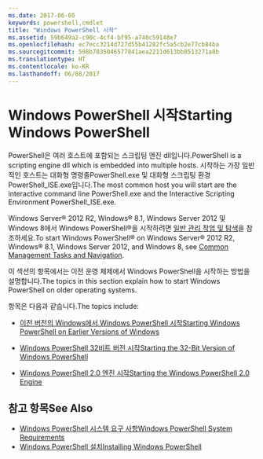 ```yaml
---
ms.date: 2017-06-05
keywords: powershell,cmdlet
title: "Windows PowerShell 시작"
ms.assetid: 59b649a2-c90c-4cf4-bf95-a740c59148e7
ms.openlocfilehash: ec7ecc3214d727d55b41282fc5a5cb2e77cb84ba
ms.sourcegitcommit: 598b7835046577841aea2211d613bb8513271a8b
ms.translationtype: HT
ms.contentlocale: ko-KR
ms.lasthandoff: 06/08/2017
---
```

# <a name="starting-windows-powershell"></a><span data-ttu-id="a5652-103">Windows PowerShell 시작</span><span class="sxs-lookup"><span data-stu-id="a5652-103">Starting Windows PowerShell</span></span>
<span data-ttu-id="a5652-104">PowerShell은 여러 호스트에 포함되는 스크립팅 엔진 dll입니다.</span><span class="sxs-lookup"><span data-stu-id="a5652-104">PowerShell is a scripting engine dll which is embedded into multiple hosts.</span></span>  <span data-ttu-id="a5652-105">시작하는 가장 일반적인 호스트는 대화형 명령줄PowerShell.exe 및 대화형 스크립팅 환경 PowerShell_ISE.exe입니다.</span><span class="sxs-lookup"><span data-stu-id="a5652-105">The most common host you will start are the interactive command line PowerShell.exe and the Interactive Scripting Environment PowerShell_ISE.exe.</span></span>  

<span data-ttu-id="a5652-106">Windows Server® 2012 R2, Windows® 8.1, Windows Server 2012 및 Windows 8에서 Windows PowerShell®을 시작하려면 [일반 관리 작업 및 탐색](http://technet.microsoft.com/library/hh831491.aspx)을 참조하세요.</span><span class="sxs-lookup"><span data-stu-id="a5652-106">To start Windows PowerShell® on Windows Server® 2012 R2, Windows® 8.1, Windows Server 2012, and Windows 8, see [Common Management Tasks and Navigation](http://technet.microsoft.com/library/hh831491.aspx).</span></span>

<span data-ttu-id="a5652-107">이 섹션의 항목에서는 이전 운영 체제에서 Windows PowerShell을 시작하는 방법을 설명합니다.</span><span class="sxs-lookup"><span data-stu-id="a5652-107">The topics in this section explain how to start Windows PowerShell on older operating systems.</span></span>

<span data-ttu-id="a5652-108">항목은 다음과 같습니다.</span><span class="sxs-lookup"><span data-stu-id="a5652-108">The topics include:</span></span>

-   [<span data-ttu-id="a5652-109">이전 버전의 Windows에서 Windows PowerShell 시작</span><span class="sxs-lookup"><span data-stu-id="a5652-109">Starting Windows PowerShell on Earlier Versions of Windows</span></span>](Starting-Windows-PowerShell-on-Earlier-Versions-of-Windows.md)

-   [<span data-ttu-id="a5652-110">Windows PowerShell 32비트 버전 시작</span><span class="sxs-lookup"><span data-stu-id="a5652-110">Starting the 32-Bit Version of Windows PowerShell</span></span>](Starting-the-32-Bit-Version-of-Windows-PowerShell.md)

-   [<span data-ttu-id="a5652-111">Windows PowerShell 2.0 엔진 시작</span><span class="sxs-lookup"><span data-stu-id="a5652-111">Starting the Windows PowerShell 2.0 Engine</span></span>](Starting-the-Windows-PowerShell-2.0-Engine.md)

## <a name="see-also"></a><span data-ttu-id="a5652-112">참고 항목</span><span class="sxs-lookup"><span data-stu-id="a5652-112">See Also</span></span>
- [<span data-ttu-id="a5652-113">Windows PowerShell 시스템 요구 사항</span><span class="sxs-lookup"><span data-stu-id="a5652-113">Windows PowerShell System Requirements</span></span>](Windows-PowerShell-System-Requirements.md)
- [<span data-ttu-id="a5652-114">Windows PowerShell 설치</span><span class="sxs-lookup"><span data-stu-id="a5652-114">Installing Windows PowerShell</span></span>](Installing-Windows-PowerShell.md)

